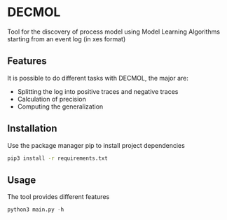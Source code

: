 # DECMOL
Tool for the discovery of process model using Model Learning Algorithms starting from an event log (in xes format)
## Features
It is possible to do different tasks with DECMOL, the major are: 
- Splitting the log into positive traces and negative traces 
- Calculation of precision 
- Computing the generalization

## Installation
Use the package manager pip to install project dependencies 
```bash
pip3 install -r requirements.txt
```
## Usage
The tool provides different features 
```python
python3 main.py -h
```